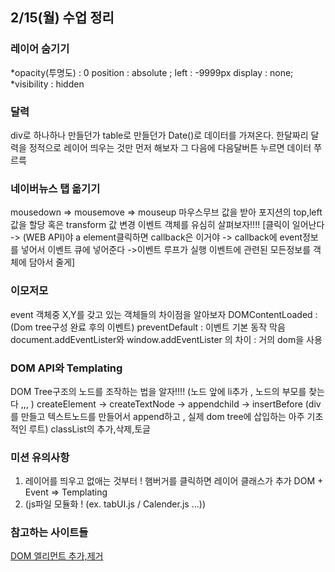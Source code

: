 ## 2/15(월) 수업 정리

### 레이어 숨기기

*opacity(투명도) : 0
position : absolute ; left : -9999px
display : none;
*visibility : hidden

### 달력

div로 하나하나 만들던가
table로 만들던가
Date()로 데이터를 가져온다.
한달짜리 달력을 정적으로 레이어 띄우는 것만 먼저 해보자
그 다음에 다음달버튼 누르면 데이터 쭈르륵

### 네이버뉴스 탭 옮기기

mousedown => mousemove => mouseup
마우스무브 값을 받아 포지션의 top,left값을 할당 혹은 transform 값 변경
이벤트 객체를 유심히 살펴보자!!!!
[클릭이 일어난다 -> (WEB API)야 a element클릭하면 callback은 이거야 -> callback에 event정보를 넣어서 이벤트 큐에 넣어준다 ->이벤트 루프가 실행
이벤트에 관련된 모든정보를 객체에 담아서 줄게]

### 이모저모

event 객체중 X,Y를 갖고 있는 객체들의 차이점을 알아보자
DOMContentLoaded : (Dom tree구성 완료 후의 이벤트)
preventDefault : 이벤트 기본 동작 막음
document.addEventLister와 window.addEventLister 의 차이 : 거의 dom을 사용

### DOM API와 Templating

DOM Tree구조의 노드를 조작하는 법을 알자!!!!
(노드 앞에 li추가 , 노드의 부모를 찾는다 ,,, )
createElement -> createTextNode -> appendchild -> insertBefore (div를 만들고 텍스트노드를 만들어서 append하고 , 실제 dom tree에 삽입하는 아주 기초적인 루트)
classList의 추가,삭제,토글

### 미션 유의사항

1. 레이어를 띄우고 없애는 것부터 !
   햄버거를 클릭하면 레이어 클래스가 추가
   DOM + Event => Templating
2. (js파일 모듈화 ! (ex. tabUI.js / Calender.js ...))

### 참고하는 사이트들

[DOM 엘리먼트 추가,제거](https://codingnuri.com/javascript-tutorial/adding-and-removing-html-dom-elements.html)
